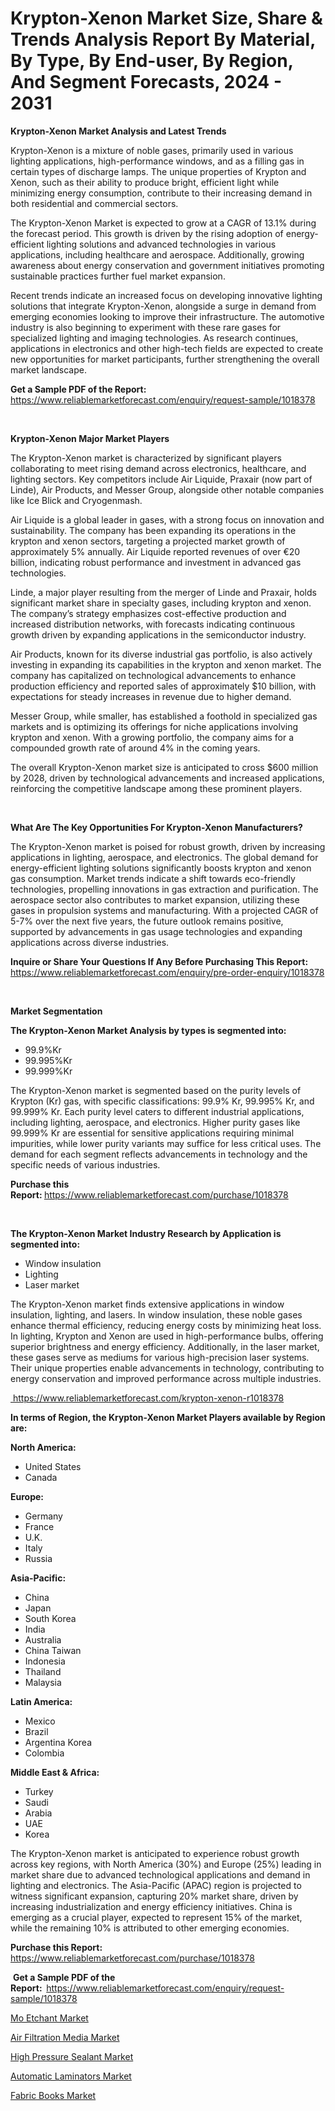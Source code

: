 <p><h1>Krypton-Xenon Market Size, Share & Trends Analysis Report By Material, By Type, By End-user, By Region, And Segment Forecasts, 2024 - 2031</h1></p><p><strong>Krypton-Xenon Market Analysis and Latest Trends</strong></p>
<p><p>Krypton-Xenon is a mixture of noble gases, primarily used in various lighting applications, high-performance windows, and as a filling gas in certain types of discharge lamps. The unique properties of Krypton and Xenon, such as their ability to produce bright, efficient light while minimizing energy consumption, contribute to their increasing demand in both residential and commercial sectors.</p><p>The Krypton-Xenon Market is expected to grow at a CAGR of 13.1% during the forecast period. This growth is driven by the rising adoption of energy-efficient lighting solutions and advanced technologies in various applications, including healthcare and aerospace. Additionally, growing awareness about energy conservation and government initiatives promoting sustainable practices further fuel market expansion.</p><p>Recent trends indicate an increased focus on developing innovative lighting solutions that integrate Krypton-Xenon, alongside a surge in demand from emerging economies looking to improve their infrastructure. The automotive industry is also beginning to experiment with these rare gases for specialized lighting and imaging technologies. As research continues, applications in electronics and other high-tech fields are expected to create new opportunities for market participants, further strengthening the overall market landscape.</p></p>
<p><strong>Get a Sample PDF of the Report:&nbsp;</strong> <a href="https://www.reliablemarketforecast.com/enquiry/request-sample/1018378">https://www.reliablemarketforecast.com/enquiry/request-sample/1018378</a></p>
<p>&nbsp;</p>
<p><strong>Krypton-Xenon Major Market Players</strong></p>
<p><p>The Krypton-Xenon market is characterized by significant players collaborating to meet rising demand across electronics, healthcare, and lighting sectors. Key competitors include Air Liquide, Praxair (now part of Linde), Air Products, and Messer Group, alongside other notable companies like Ice Blick and Cryogenmash.</p><p>Air Liquide is a global leader in gases, with a strong focus on innovation and sustainability. The company has been expanding its operations in the krypton and xenon sectors, targeting a projected market growth of approximately 5% annually. Air Liquide reported revenues of over €20 billion, indicating robust performance and investment in advanced gas technologies.</p><p>Linde, a major player resulting from the merger of Linde and Praxair, holds significant market share in specialty gases, including krypton and xenon. The company’s strategy emphasizes cost-effective production and increased distribution networks, with forecasts indicating continuous growth driven by expanding applications in the semiconductor industry.</p><p>Air Products, known for its diverse industrial gas portfolio, is also actively investing in expanding its capabilities in the krypton and xenon market. The company has capitalized on technological advancements to enhance production efficiency and reported sales of approximately $10 billion, with expectations for steady increases in revenue due to higher demand.</p><p>Messer Group, while smaller, has established a foothold in specialized gas markets and is optimizing its offerings for niche applications involving krypton and xenon. With a growing portfolio, the company aims for a compounded growth rate of around 4% in the coming years.</p><p>The overall Krypton-Xenon market size is anticipated to cross $600 million by 2028, driven by technological advancements and increased applications, reinforcing the competitive landscape among these prominent players.</p></p>
<p>&nbsp;</p>
<p><strong>What Are The Key Opportunities For Krypton-Xenon Manufacturers?</strong></p>
<p><p>The Krypton-Xenon market is poised for robust growth, driven by increasing applications in lighting, aerospace, and electronics. The global demand for energy-efficient lighting solutions significantly boosts krypton and xenon gas consumption. Market trends indicate a shift towards eco-friendly technologies, propelling innovations in gas extraction and purification. The aerospace sector also contributes to market expansion, utilizing these gases in propulsion systems and manufacturing. With a projected CAGR of 5-7% over the next five years, the future outlook remains positive, supported by advancements in gas usage technologies and expanding applications across diverse industries.</p></p>
<p><strong>Inquire or Share Your Questions If Any Before Purchasing This Report:</strong> <a href="https://www.reliablemarketforecast.com/enquiry/pre-order-enquiry/1018378">https://www.reliablemarketforecast.com/enquiry/pre-order-enquiry/1018378</a></p>
<p>&nbsp;</p>
<p><strong>Market Segmentation</strong></p>
<p><strong>The Krypton-Xenon Market Analysis by types is segmented into:</strong></p>
<p><ul><li>99.9%Kr</li><li>99.995%Kr</li><li>99.999%Kr</li></ul></p>
<p><p>The Krypton-Xenon market is segmented based on the purity levels of Krypton (Kr) gas, with specific classifications: 99.9% Kr, 99.995% Kr, and 99.999% Kr. Each purity level caters to different industrial applications, including lighting, aerospace, and electronics. Higher purity gases like 99.999% Kr are essential for sensitive applications requiring minimal impurities, while lower purity variants may suffice for less critical uses. The demand for each segment reflects advancements in technology and the specific needs of various industries.</p></p>
<p><strong>Purchase this Report:&nbsp;</strong><a href="https://www.reliablemarketforecast.com/purchase/1018378">https://www.reliablemarketforecast.com/purchase/1018378</a></p>
<p>&nbsp;</p>
<p><strong>The Krypton-Xenon Market Industry Research by Application is segmented into:</strong></p>
<p><ul><li>Window insulation</li><li>Lighting</li><li>Laser market</li></ul></p>
<p><p>The Krypton-Xenon market finds extensive applications in window insulation, lighting, and lasers. In window insulation, these noble gases enhance thermal efficiency, reducing energy costs by minimizing heat loss. In lighting, Krypton and Xenon are used in high-performance bulbs, offering superior brightness and energy efficiency. Additionally, in the laser market, these gases serve as mediums for various high-precision laser systems. Their unique properties enable advancements in technology, contributing to energy conservation and improved performance across multiple industries.</p></p>
<p><a href="https://www.reliablemarketforecast.com/krypton-xenon-r1018378">&nbsp;https://www.reliablemarketforecast.com/krypton-xenon-r1018378</a></p>
<p><strong>In terms of Region, the Krypton-Xenon Market Players available by Region are:</strong></p>
<p>
    <p> <strong> North America: </strong>
        <ul>
            <li>United States</li>
            <li>Canada</li>
        </ul>
        </p> 
    <p> <strong> Europe: </strong>
        <ul>
            <li>Germany</li>
            <li>France</li>
            <li>U.K.</li>
            <li>Italy</li>
            <li>Russia</li>
        </ul>
        </p> 
    <p> <strong> Asia-Pacific: </strong>
        <ul>
            <li>China</li>
            <li>Japan</li>
            <li>South Korea</li>
            <li>India</li>
            <li>Australia</li>
            <li>China Taiwan</li>
            <li>Indonesia</li>
            <li>Thailand</li>
            <li>Malaysia</li>
        </ul>
        </p> 
    <p> <strong> Latin America: </strong>
        <ul>
            <li>Mexico</li>
            <li>Brazil</li>
            <li>Argentina Korea</li>
            <li>Colombia</li>
        </ul>
        </p> 
    <p> <strong> Middle East & Africa: </strong>
        <ul>
            <li>Turkey</li>
            <li>Saudi</li>
            <li>Arabia</li>
            <li>UAE</li>
            <li>Korea</li>
        </ul>
    </p>
    </p>
<p><p>The Krypton-Xenon market is anticipated to experience robust growth across key regions, with North America (30%) and Europe (25%) leading in market share due to advanced technological applications and demand in lighting and electronics. The Asia-Pacific (APAC) region is projected to witness significant expansion, capturing 20% market share, driven by increasing industrialization and energy efficiency initiatives. China is emerging as a crucial player, expected to represent 15% of the market, while the remaining 10% is attributed to other emerging economies.</p></p>
<p><strong>Purchase this Report: </strong><a href="https://www.reliablemarketforecast.com/purchase/1018378">https://www.reliablemarketforecast.com/purchase/1018378</a></p>
<p>&nbsp;<strong>Get a Sample PDF of the Report:&nbsp;&nbsp;</strong><a href="https://www.reliablemarketforecast.com/enquiry/request-sample/1018378">https://www.reliablemarketforecast.com/enquiry/request-sample/1018378</a></p>
<p><strong></strong></p>
<p><p><a href="https://issuu.com/reportprime-2/docs/mo-etchant-market-size-2030.pptx_e1dfe07de04f67">Mo Etchant Market</a></p><p><a href="https://github.com/RickHolmes3/Market-Research-Report-List-6/blob/main/air-filtration-media-market.md">Air Filtration Media Market</a></p><p><a href="https://medium.com/@ikeschumm18/this-high-pressure-sealant-market-research-report-evaluates-the-key-market-trends-drivers-and-1f15bb474d75">High Pressure Sealant Market</a></p><p><a href="https://medium.com/@tankuser238_5568/this-report-aims-to-deliver-an-in-depth-analysis-of-the-global-automatic-laminators-market-f884ff7a90c8">Automatic Laminators Market</a></p><p><a href="https://www.linkedin.com/pulse/global-fabric-books-market-status-2024-2031-forecast-region-xapxc?trackingId=9TxymbVhTGqQ0VL7avYMVg%3D%3D">Fabric Books Market</a></p></p>